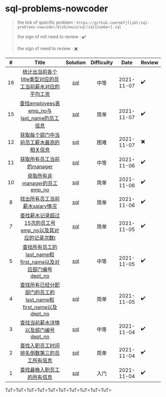 # sql-problems-nowcoder

> the link of specific problem : `https://github.com/mbfjllybl/sql-problems-nowcoder/blob/main/sql/sql{number}.sql`
>
> the sign of not need to review : :heavy_check_mark:
>
> the sign of need to review : :heavy_multiplication_x:


|  #   |                            Title                             |                           Solution                           | Difficulty |    Date    | Review                   |
| :--: | :----------------------------------------------------------: | :----------------------------------------------------------: | :--------: | :--------: | ------------------------ |
|  16  | [ 统计出当前各个title类型对应的员工当前薪水对应的平均工资](https://www.nowcoder.com/practice/c8652e9e5a354b879e2a244200f1eaae?tpId=82&&tqId=29768&rp=1&ru=/ta/sql&qru=/ta/sql/question-ranking) | [sql](https://github.com/mbfjllybl/sql-problems-nowcoder/blob/main/sql/sql16.sql) |    中等    | 2021-11-07 | :heavy_check_mark:       |
|  15  | [ 查找employees表emp_no与last_name的员工信息](https://www.nowcoder.com/practice/a32669eb1d1740e785f105fa22741d5c?tpId=82&&tqId=29767&rp=1&ru=/ta/sql&qru=/ta/sql/question-ranking) | [sql](https://github.com/mbfjllybl/sql-problems-nowcoder/blob/main/sql/sql15.sql) |    简单    | 2021-11-07 | :heavy_check_mark:       |
|  12  | [ 获取每个部门中当前员工薪水最高的相关信息](https://www.nowcoder.com/practice/4a052e3e1df5435880d4353eb18a91c6?tpId=82&&tqId=29764&rp=1&ru=/ta/sql&qru=/ta/sql/question-ranking) | [sql](https://github.com/mbfjllybl/sql-problems-nowcoder/blob/main/sql/sql12.sql) |    困难    | 2021-11-07 | :heavy_multiplication_x: |
|  11  | [ 获取所有员工当前的manager](https://www.nowcoder.com/practice/e50d92b8673a440ebdf3a517b5b37d62?tpId=82&&tqId=29763&rp=1&ru=/ta/sql&qru=/ta/sql/question-ranking) | [sql](https://github.com/mbfjllybl/sql-problems-nowcoder/blob/main/sql/sql11.sql) |    中等    | 2021-11-06 | :heavy_check_mark:       |
|  10  | [ 获取所有非manager的员工emp_no](https://www.nowcoder.com/practice/32c53d06443346f4a2f2ca733c19660c?tpId=82&&tqId=29762&rp=1&ru=/ta/sql&qru=/ta/sql/question-ranking) | [sql](https://github.com/mbfjllybl/sql-problems-nowcoder/blob/main/sql/sql10.sql) |    简单    | 2021-11-06 | :heavy_check_mark:       |
|  8   | [ 找出所有员工当前薪水salary情况](https://www.nowcoder.com/practice/ae51e6d057c94f6d891735a48d1c2397?tpId=82&&tqId=29760&rp=1&ru=/ta/sql&qru=/ta/sql/question-ranking) | [sql](https://github.com/mbfjllybl/sql-problems-nowcoder/blob/main/sql/sql8.sql) |    简单    | 2021-11-06 | :heavy_check_mark:       |
|  7   | [查找薪水记录超过15次的员工号emp_no以及其对应的记录次数t](https://www.nowcoder.com/practice/6d4a4cff1d58495182f536c548fee1ae?tpId=82&&tqId=29759&rp=1&ru=/ta/sql&qru=/ta/sql/question-ranking) | [sql](https://github.com/mbfjllybl/sql-problems-nowcoder/blob/main/sql/sql7.sql) |    简单    | 2021-11-05 | :heavy_check_mark:       |
|  5   | [查找所有员工的last_name和first_name以及对应部门编号dept_no](https://www.nowcoder.com/practice/6d35b1cd593545ab985a68cd86f28671?tpId=82&&tqId=29756&rp=1&ru=/ta/sql&qru=/ta/sql/question-ranking) | [sql](https://github.com/mbfjllybl/sql-problems-nowcoder/blob/main/sql/sql5.sql) |    中等    | 2021-11-05 | :heavy_check_mark:       |
|  4   | [查找所有已经分配部门的员工的last_name和first_name以及dept_no](https://www.nowcoder.com/practice/6d35b1cd593545ab985a68cd86f28671?tpId=82&&tqId=29756&rp=1&ru=/ta/sql&qru=/ta/sql/question-ranking) | [sql](https://github.com/mbfjllybl/sql-problems-nowcoder/blob/main/sql/sql4.sql) |    简单    | 2021-11-05 | :heavy_check_mark:       |
|  3   | [ 查找当前薪水详情以及部门编号dept_no](https://www.nowcoder.com/practice/c63c5b54d86e4c6d880e4834bfd70c3b?tpId=82&&tqId=29755&rp=1&ru=/ta/sql&qru=/ta/sql/question-ranking) | [sql](https://github.com/mbfjllybl/sql-problems-nowcoder/blob/main/sql/sql3.sql) |    中等    | 2021-11-04 | :heavy_check_mark:       |
|  2   | [ 查找入职员工时间排名倒数第三的员工所有信息](https://www.nowcoder.com/practice/ec1ca44c62c14ceb990c3c40def1ec6c?tpId=82&&tqId=29754&rp=1&ru=/activity/oj&qru=/ta/sql/question-ranking) | [sql](https://github.com/mbfjllybl/sql-problems-nowcoder/blob/main/sql/sql2.sql) |    简单    | 2021-11-04 | :heavy_check_mark:       |
|  1   | [查找最晚入职员工的所有信息](https://www.nowcoder.com/practice/218ae58dfdcd4af195fff264e062138f?tpId=82&&tqId=29753&rp=1&ru=/activity/oj&qru=/ta/sql/question-ranking) | [sql](https://github.com/mbfjllybl/sql-problems-nowcoder/blob/main/sql/sql1.sql) |    入门    | 2021-11-04 | :heavy_check_mark:       |

TuT:star:TuT:star:TuT:star:TuT:star:TuT:star:TuT:star:TuT:star:TuT:star:TuT:star:TuT:star:

